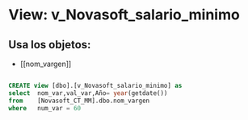 # View: v_Novasoft_salario_minimo

## Usa los objetos:
- [[nom_vargen]]

```sql

CREATE view [dbo].[v_Novasoft_salario_minimo] as
select	nom_var,val_var,Año= year(getdate())
from	[Novasoft_CT_MM].dbo.nom_vargen 
where	num_var = 60


```
